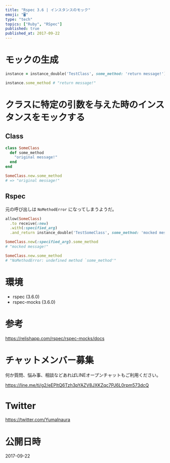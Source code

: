 ```yaml
---
title: "Rspec 3.6 | インスタンスのモック"
emoji: "🖥"
type: "tech"
topics: ["Ruby", "RSpec"]
published: true
published_at: 2017-09-22
---
```


# モックの生成

```rb
instance = instance_double('TestClass', some_method: 'return message!')

instance.some_method # "return message!"
```

# クラスに特定の引数を与えた時のインスタンスをモックする

## Class

```rb
class SomeClass
  def some_method
    "original message!"
  end
end

SomeClass.new.some_method
# => "original message!"
```

## Rspec

元の呼び出しは `NoMethodError` になってしまうようだ。

```rb
allow(SomeClass)
  .to receive(:new)
  .with(:specified_arg)
  .and_return instance_double('TestSomeClass', some_method: 'mocked message!')

SomeClass.new(:specified_arg).some_method
# "mocked message!"

SomeClass.new.some_method
# "NoMethodError: undefined method `some_method'"
```


# 環境

- rspec (3.6.0)
- rspec-mocks (3.6.0)

# 参考

https://relishapp.com/rspec/rspec-mocks/docs








<!-- Update From Qiita API -->

# チャットメンバー募集


何か質問、悩み事、相談などあればLINEオープンチャットもご利用ください。

https://line.me/ti/g2/eEPltQ6Tzh3pYAZV8JXKZqc7PJ6L0rpm573dcQ





# Twitter


https://twitter.com/YumaInaura


<!-- Update From Qiita API -->



# 公開日時

2017-09-22
